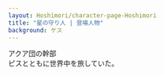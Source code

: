 ```yaml
---
layout: Hoshimori/character-page-Hoshimori
title: "星の守り人 | 登場人物"
background: ケス
---
```


アクア団の幹部<br>
ピスとともに世界中を旅していた。<br>